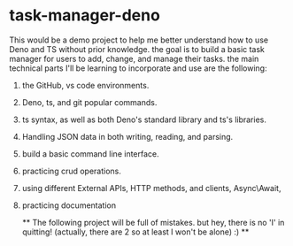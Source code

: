 # task-manager-deno
This would be a demo project to help me better understand how to use Deno and TS without prior knowledge. 
the goal is to build a basic task manager for users to add, change, and manage their tasks. 
the main technical parts I'll be learning to incorporate and use are the following:
1. the GitHub, vs code environments.
2. Deno, ts, and git popular commands.
3. ts syntax, as well as both Deno's standard library and ts's libraries.
4. Handling JSON data in both writing, reading, and parsing.
5. build a basic command line interface.
6. practicing crud operations.
7. using different External APIs, HTTP methods, and clients, Async\Await,
8. practicing documentation

   ** The following project will be full of mistakes. but hey, there is no 'I' in quitting! (actually, there are 2 so at least I won't be alone)  :) **
   
